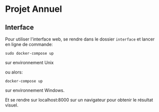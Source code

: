 # Projet Annuel

## Interface

Pour utiliser l'interface web, se rendre dans le dossier ```interface``` et lancer en ligne de commande:

```shell
sudo docker-compose up
```

sur environnement Unix


ou alors:

```batch
docker-compose up
```

sur environnement Windows.

Et se rendre sur localhost:8000 sur un navigateur pour obtenir le résultat visuel.
